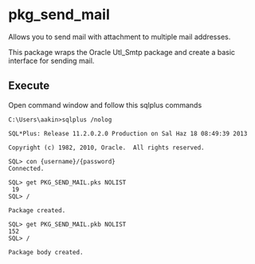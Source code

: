 pkg_send_mail
=======================

Allows you to send mail with attachment to multiple mail addresses.

This package wraps the Oracle Utl_Smtp package and create a basic interface for sending mail.

Execute
-------
Open command window and follow this sqlplus commands

    C:\Users\aakin>sqlplus /nolog
    
    SQL*Plus: Release 11.2.0.2.0 Production on Sal Haz 18 08:49:39 2013
    
    Copyright (c) 1982, 2010, Oracle.  All rights reserved.
    
    SQL> con {username}/{password}
    Connected.
    
    SQL> get PKG_SEND_MAIL.pks NOLIST
     19
    SQL> /
    
    Package created.
    
    SQL> get PKG_SEND_MAIL.pkb NOLIST
    152
    SQL> /
    
    Package body created.
